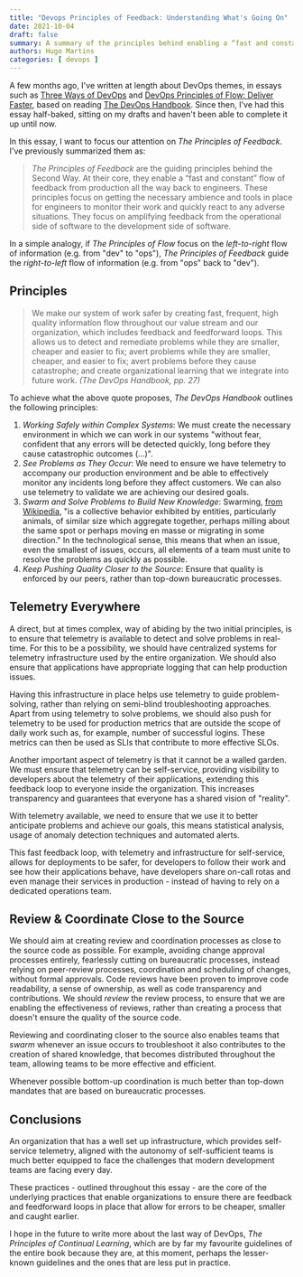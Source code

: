 ```yaml
---
title: "Devops Principles of Feedback: Understanding What's Going On"
date: 2021-10-04
draft: false
summary: A summary of the principles behind enabling a “fast and constant” flow of feedback from production all the way back to engineers.
authors: Hugo Martins
categories: [ devops ]
---
```


A few months ago, I've written at length about DevOps themes, in essays such as [Three Ways of DevOps](https://hugomartins.io/essays/2021/01/three-ways-of-devops/) and [DevOps Principles of Flow: Deliver Faster](https://hugomartins.io/essays/2021/02/devops-principles-and-practices-of-flow/), based on reading [The DevOps Handbook](https://www.amazon.com/DevOps-Handbook-World-Class-Reliability-Organizations/dp/1942788002). Since then, I've had this essay half-baked, sitting on my drafts and haven't been able to complete it up until now.

In this essay, I want to focus our attention on _The Principles of Feedback_.  I've previously summarized them as:

> _The Principles of Feedback_ are the guiding principles behind the Second Way. At their core, they enable a “fast and constant” flow of feedback from production all the way back to engineers. These principles focus on getting the necessary ambience and tools in place for engineers to monitor their work and quickly react to any adverse situations. They focus on amplifying feedback from the operational side of software to the development side of software.

In a simple analogy, if _The Principles of Flow_ focus on the  _left-to-right_ flow of information (e.g. from "dev" to "ops"), _The Principles of Feedback_ guide the _right-to-left_ flow of information (e.g. from "ops" back to "dev").

## Principles

> We make our system of work safer by creating fast, frequent, high quality information flow throughout our value stream and our organization, which includes feedback and feedforward loops. This allows us to detect and remediate problems while they are smaller, cheaper and easier to fix; avert problems while they are smaller, cheaper, and easier to fix; avert problems before they cause catastrophe; and create organizational learning that we integrate into future work. _(The DevOps Handbook, pp. 27)_

To achieve what the above quote proposes, _The DevOps Handbook_ outlines the following principles:

1. *Working Safely within Complex Systems*: We must create the necessary environment in which we can work in our systems "without fear, confident that any errors will be detected quickly, long before they cause catastrophic outcomes (...)".
2. *See Problems as They Occur*: We need to ensure we have telemetry to accompany our production environment and be able to effectively monitor any incidents long before they affect customers. We can also use telemetry to validate we are achieving our desired goals.
3. *Swarm and Solve Problems to Build New Knowledge*: Swarming, [from Wikipedia](https://en.wikipedia.org/wiki/Swarm_behaviour),  "is a collective behavior exhibited by entities, particularly animals, of similar size which aggregate together, perhaps milling about the same spot or perhaps moving en masse or migrating in some direction."  In the technological sense, this means that when an issue, even the smallest of issues, occurs, all elements of a team must unite to resolve the problems as quickly as possible.
4. *Keep Pushing Quality Closer to the Source*: Ensure that quality is enforced by our peers, rather than top-down bureaucratic processes.

## Telemetry Everywhere

A direct, but at times complex, way of abiding by the two initial principles, is to ensure that telemetry is available to detect and solve problems in real-time. For this to be a possibility, we should have centralized systems for telemetry infrastructure used by the entire organization. We should also ensure that applications have appropriate logging that can help production issues.

Having this infrastructure in place helps use telemetry to guide problem-solving, rather than relying on semi-blind troubleshooting approaches. Apart from using telemetry to solve problems, we should also push for telemetry to be used for production metrics that are outside the scope of daily work such as, for example, number of successful logins. These metrics can then be used as SLIs that contribute to more effective SLOs. 

Another important aspect of telemetry is that it cannot be a walled garden. We must ensure that telemetry can be self-service,  providing visibility to developers about the telemetry of their applications, extending this feedback loop to everyone inside the organization. This increases transparency and guarantees that everyone has a shared vision of "reality".

With telemetry available, we need to ensure that we use it to better anticipate problems and achieve our goals, this means statistical analysis, usage of anomaly detection techniques and automated alerts.

This fast feedback loop, with telemetry and infrastructure for self-service, allows for deployments to be safer, for developers to follow their work and see how their applications behave, have developers share on-call rotas and even manage their services in production - instead of having to rely on a dedicated operations team.

## Review & Coordinate Close to the Source

We should aim at creating review and coordination processes as close to the source code as possible. For example, avoiding change approval processes entirely, fearlessly cutting on bureaucratic processes, instead relying on peer-review processes, coordination and scheduling of changes, without formal approvals. Code reviews have been proven to improve code readability, a sense of ownership, as well as code transparency and contributions. We should _review_ the review process, to ensure that we are enabling the effectiveness of reviews, rather than creating a process that doesn't ensure the quality of the source code.

Reviewing and coordinating closer to the source also enables teams that _swarm_ whenever an issue occurs to troubleshoot it also contributes to the creation of shared knowledge, that becomes distributed throughout the team, allowing teams to be more effective and efficient.

Whenever possible bottom-up coordination is much better than top-down mandates that are based on bureaucratic processes.

## Conclusions

An organization that has a well set up infrastructure, which provides self-service telemetry, aligned with the autonomy of self-sufficient teams is much better equipped to face the challenges that modern development teams are facing every day.

These practices - outlined throughout this essay - are the core of the underlying practices that enable organizations to ensure there are feedback and feedforward loops in place that allow for errors to be cheaper, smaller and caught earlier.

I hope in the future to write more about the last way of DevOps, _The Principles of Continual Learning_, which are by far my favourite guidelines of the entire book because they are, at this moment, perhaps the lesser-known guidelines and the ones that are less put in practice.
